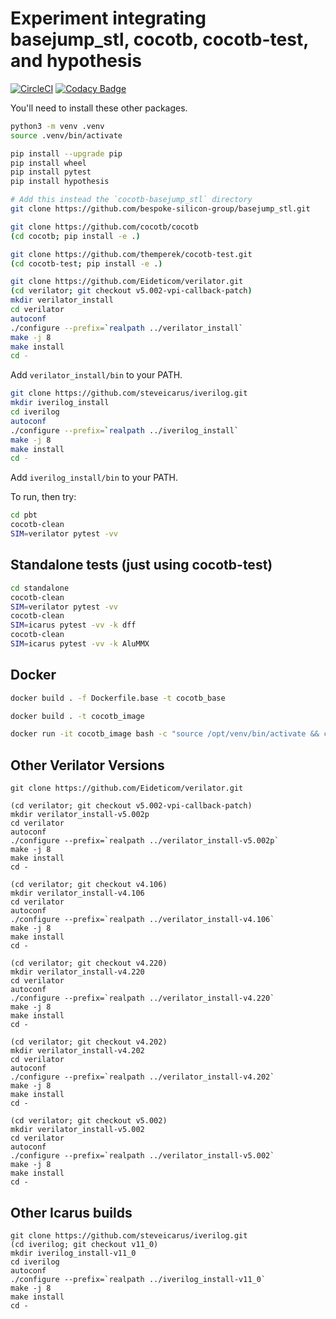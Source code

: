 # Experiment integrating basejump_stl, cocotb, cocotb-test, and hypothesis

[![CircleCI](https://circleci.com/gh/stevenmburns/cocotb-basejump_stl.svg?style=svg)](https://circleci.com/gh/stevenmburns/cocotb-basejump_stl)
[![Codacy Badge](https://api.codacy.com/project/badge/Grade/a05d3b1dcd264ff4adb4da7b3bdabb64)](https://www.codacy.com/manual/stevenmburns/cocotb-basejump_stl?utm_source=github.com&amp;utm_medium=referral&amp;utm_content=stevenmburns/cocotb-basejump_stl&amp;utm_campaign=Badge_Grade)

You'll need to install these other packages.
```bash
python3 -m venv .venv
source .venv/bin/activate

pip install --upgrade pip
pip install wheel
pip install pytest
pip install hypothesis

# Add this instead the `cocotb-basejump_stl` directory
git clone https://github.com/bespoke-silicon-group/basejump_stl.git

git clone https://github.com/cocotb/cocotb
(cd cocotb; pip install -e .)

git clone https://github.com/themperek/cocotb-test.git
(cd cocotb-test; pip install -e .)

git clone https://github.com/Eideticom/verilator.git
(cd verilator; git checkout v5.002-vpi-callback-patch)
mkdir verilator_install
cd verilator
autoconf
./configure --prefix=`realpath ../verilator_install`
make -j 8
make install
cd -
```
Add `verilator_install/bin` to your PATH.

```bash
git clone https://github.com/steveicarus/iverilog.git
mkdir iverilog_install
cd iverilog
autoconf
./configure --prefix=`realpath ../iverilog_install`
make -j 8
make install
cd -
```
Add `iverilog_install/bin` to your PATH.

To run, then try:
```bash
cd pbt
cocotb-clean
SIM=verilator pytest -vv
```

## Standalone tests (just using cocotb-test)
```bash
cd standalone
cocotb-clean
SIM=verilator pytest -vv
cocotb-clean
SIM=icarus pytest -vv -k dff
cocotb-clean
SIM=icarus pytest -vv -k AluMMX
```

## Docker

```bash
docker build . -f Dockerfile.base -t cocotb_base

docker build . -t cocotb_image

docker run -it cocotb_image bash -c "source /opt/venv/bin/activate && cd /pbt && SIM=verilator pytest"
```

## Other Verilator Versions

```
git clone https://github.com/Eideticom/verilator.git

(cd verilator; git checkout v5.002-vpi-callback-patch)
mkdir verilator_install-v5.002p
cd verilator
autoconf
./configure --prefix=`realpath ../verilator_install-v5.002p`
make -j 8
make install
cd -

(cd verilator; git checkout v4.106)
mkdir verilator_install-v4.106
cd verilator
autoconf
./configure --prefix=`realpath ../verilator_install-v4.106`
make -j 8
make install
cd -

(cd verilator; git checkout v4.220)
mkdir verilator_install-v4.220
cd verilator
autoconf
./configure --prefix=`realpath ../verilator_install-v4.220`
make -j 8
make install
cd -

(cd verilator; git checkout v4.202)
mkdir verilator_install-v4.202
cd verilator
autoconf
./configure --prefix=`realpath ../verilator_install-v4.202`
make -j 8
make install
cd -

(cd verilator; git checkout v5.002)
mkdir verilator_install-v5.002
cd verilator
autoconf
./configure --prefix=`realpath ../verilator_install-v5.002`
make -j 8
make install
cd -
```

## Other Icarus builds

```
git clone https://github.com/steveicarus/iverilog.git
(cd iverilog; git checkout v11_0)
mkdir iverilog_install-v11_0
cd iverilog
autoconf
./configure --prefix=`realpath ../iverilog_install-v11_0`
make -j 8
make install
cd -
```
